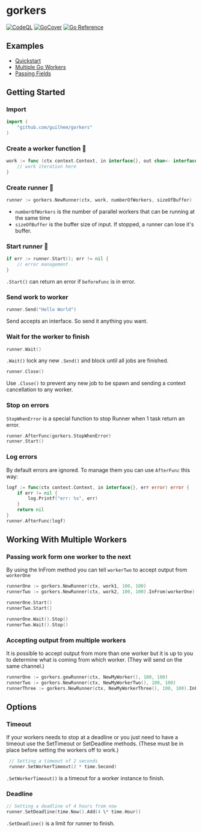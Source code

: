 # gorkers

<!-- [![Mentioned in Awesome Go](https://awesome.re/mentioned-badge-flat.svg)](https://github.com/avelino/awesome-go#goroutines) -->

<!-- [![Maintainability](https://api.codeclimate.com/v1/badges/402fee86fbd1e24defb2/maintainability)](https://codeclimate.com/github/catmullet/go-workers/maintainability) -->

[![CodeQL](https://github.com/guilhem/gorkers/workflows/CodeQL/badge.svg)](https://github.com/guilhem/gorkers/actions?query=workflow%3ACodeQL)
[![GoCover](http://gocover.io/_badge/github.com/guilhem/gorkers)](http://gocover.io/github.com/guilhem/gorkers)
[![Go Reference](https://pkg.go.dev/badge/github.com/guilhem/gorkers.svg)](https://pkg.go.dev/github.com/guilhem/gorkers)

## Examples

- [Quickstart](https://github.com/guilhem/gorkers/blob/master/examples/quickstart/quickstart.go)
- [Multiple Go Workers](https://github.com/guilhem/gorkers/blob/master/examples/multiple_workers/multipleworkers.go)
- [Passing Fields](https://github.com/guilhem/gorkers/blob/master/examples/passing_fields/passingfields.go)

## Getting Started

### Import

```go
import (
    "github.com/guilhem/gorkers"
)
```

### Create a worker function 👷

```go
work := func (ctx context.Context, in interface{}, out chan<- interface{}) error {
    // work iteration here
}
```

### Create runner 🚶

```go
runner := gorkers.NewRunner(ctx, work, numberOfWorkers, sizeOfBuffer)
```

- `numberOfWorkers` is the number of parallel workers that can be running at the same time
- `sizeOfBuffer` is the buffer size of input. If stopped, a runner can lose it's buffer.

### Start runner 🏃

```go
if err := runner.Start(); err != nil {
    // error management
}
```

`.Start()` can return an error if `beforeFunc` is in error.

### Send work to worker

```go
runner.Send("Hello World")
```

Send accepts an interface. So send it anything you want.

### Wait for the worker to finish

```go
runner.Wait()
```

`.Wait()` lock any new `.Send()` and block until all jobs are finished.

```go
runner.Close()
```

Use `.Close()` to prevent any new job to be spawn and sending a context cancellation to any worker.

### Stop on errors

`StopWhenError` is a special function to stop Runner when 1 task return an error.

```go
runner.AfterFunc(gorkers.StopWhenError)
runner.Start()
```

### Log errors

By default errors are ignored.
To manage them you can use `AfterFunc` this way:

```go
logf := func(ctx context.Context, in interface{}, err error) error {
    if err != nil {
        log.Printf("err: %s", err)
    }
    return nil
}
runner.AfterFunc(logf)
```

## Working With Multiple Workers

### Passing work form one worker to the next

By using the InFrom method you can tell `workerTwo` to accept output from `workerOne`

```go
runnerOne := gorkers.NewRunner(ctx, work1, 100, 100)
runnerTwo := gorkers.NewRunner(ctx, work2, 100, 100).InFrom(workerOne)

runnerOne.Start()
runnerTwo.Start()

runnerOne.Wait().Stop()
runnerTwo.Wait().Stop()
```

### Accepting output from multiple workers

It is possible to accept output from more than one worker but it is up to you to determine what is coming from which worker. (They will send on the same channel.)

```go
runnerOne := gorkers.gewRunner(ctx, NewMyWorker(), 100, 100)
runnerTwo := gorkers.NewRunner(ctx, NewMyWorkerTwo(), 100, 100)
runnerThree := gorkers.NewRunner(ctx, NewMyWorkerThree(), 100, 100).InFrom(workerOne, workerTwo)
```

## Options

### Timeout

If your workers needs to stop at a deadline or you just need to have a timeout use the SetTimeout or SetDeadline methods. (These must be in place before setting the workers off to work.)

```go
 // Setting a timeout of 2 seconds
 runner.SetWorkerTimeout(2 * time.Second)
```

`.SetWorkerTimeout()` is a timeout for a worker instance to finish.

### Deadline

```go
// Setting a deadline of 4 hours from now
runner.SetDeadline(time.Now().Add(4 \* time.Hour))
```

`.SetDeadline()` is a limit for runner to finish.
